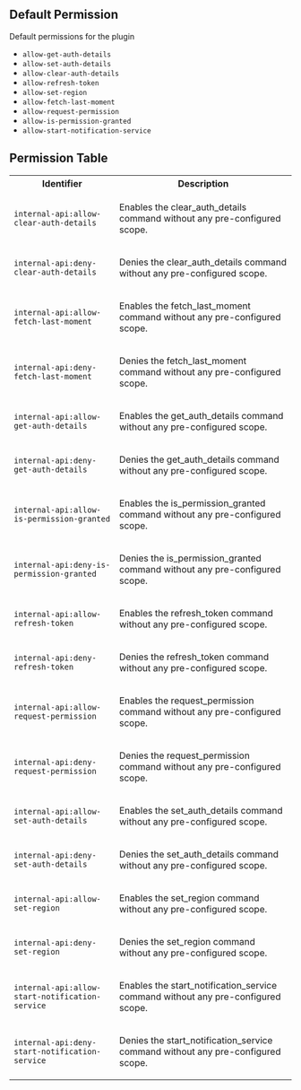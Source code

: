 ## Default Permission

Default permissions for the plugin

- `allow-get-auth-details`
- `allow-set-auth-details`
- `allow-clear-auth-details`
- `allow-refresh-token`
- `allow-set-region`
- `allow-fetch-last-moment`
- `allow-request-permission`
- `allow-is-permission-granted`
- `allow-start-notification-service`

## Permission Table

<table>
<tr>
<th>Identifier</th>
<th>Description</th>
</tr>


<tr>
<td>

`internal-api:allow-clear-auth-details`

</td>
<td>

Enables the clear_auth_details command without any pre-configured scope.

</td>
</tr>

<tr>
<td>

`internal-api:deny-clear-auth-details`

</td>
<td>

Denies the clear_auth_details command without any pre-configured scope.

</td>
</tr>

<tr>
<td>

`internal-api:allow-fetch-last-moment`

</td>
<td>

Enables the fetch_last_moment command without any pre-configured scope.

</td>
</tr>

<tr>
<td>

`internal-api:deny-fetch-last-moment`

</td>
<td>

Denies the fetch_last_moment command without any pre-configured scope.

</td>
</tr>

<tr>
<td>

`internal-api:allow-get-auth-details`

</td>
<td>

Enables the get_auth_details command without any pre-configured scope.

</td>
</tr>

<tr>
<td>

`internal-api:deny-get-auth-details`

</td>
<td>

Denies the get_auth_details command without any pre-configured scope.

</td>
</tr>

<tr>
<td>

`internal-api:allow-is-permission-granted`

</td>
<td>

Enables the is_permission_granted command without any pre-configured scope.

</td>
</tr>

<tr>
<td>

`internal-api:deny-is-permission-granted`

</td>
<td>

Denies the is_permission_granted command without any pre-configured scope.

</td>
</tr>

<tr>
<td>

`internal-api:allow-refresh-token`

</td>
<td>

Enables the refresh_token command without any pre-configured scope.

</td>
</tr>

<tr>
<td>

`internal-api:deny-refresh-token`

</td>
<td>

Denies the refresh_token command without any pre-configured scope.

</td>
</tr>

<tr>
<td>

`internal-api:allow-request-permission`

</td>
<td>

Enables the request_permission command without any pre-configured scope.

</td>
</tr>

<tr>
<td>

`internal-api:deny-request-permission`

</td>
<td>

Denies the request_permission command without any pre-configured scope.

</td>
</tr>

<tr>
<td>

`internal-api:allow-set-auth-details`

</td>
<td>

Enables the set_auth_details command without any pre-configured scope.

</td>
</tr>

<tr>
<td>

`internal-api:deny-set-auth-details`

</td>
<td>

Denies the set_auth_details command without any pre-configured scope.

</td>
</tr>

<tr>
<td>

`internal-api:allow-set-region`

</td>
<td>

Enables the set_region command without any pre-configured scope.

</td>
</tr>

<tr>
<td>

`internal-api:deny-set-region`

</td>
<td>

Denies the set_region command without any pre-configured scope.

</td>
</tr>

<tr>
<td>

`internal-api:allow-start-notification-service`

</td>
<td>

Enables the start_notification_service command without any pre-configured scope.

</td>
</tr>

<tr>
<td>

`internal-api:deny-start-notification-service`

</td>
<td>

Denies the start_notification_service command without any pre-configured scope.

</td>
</tr>
</table>
